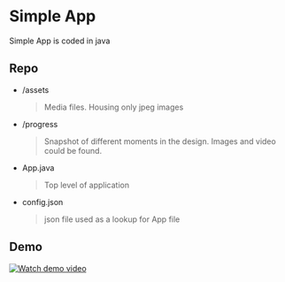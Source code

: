 # Simple App

Simple App is coded in java

## Repo 

- /assets
    > Media files. Housing only jpeg images
- /progress
    > Snapshot of different moments in the design. Images and video could be found.
- App.java
    > Top level of application
- config.json 
    > json file used as a lookup for App file 

## Demo

[![Watch demo video](https://i.imgur.com/UKKIN3Z.png) ](https://youtu.be/4IkW_tXpw5s)